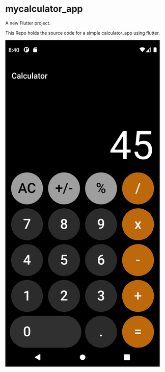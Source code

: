 # mycalculator_app

A new Flutter project.

This Repo holds the source code for a simple calculator_app using flutter.


![Calculator_app_ss](https://github.com/sneha-2510/calculator-app-flutter/blob/master/Screenshot_1648566663.png)
